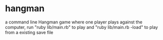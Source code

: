 # hangman
a command line Hangman game where one player plays against the computer,
run "ruby lib/main.rb" to play and "ruby lib/main.rb -load" to play from a existing save file
